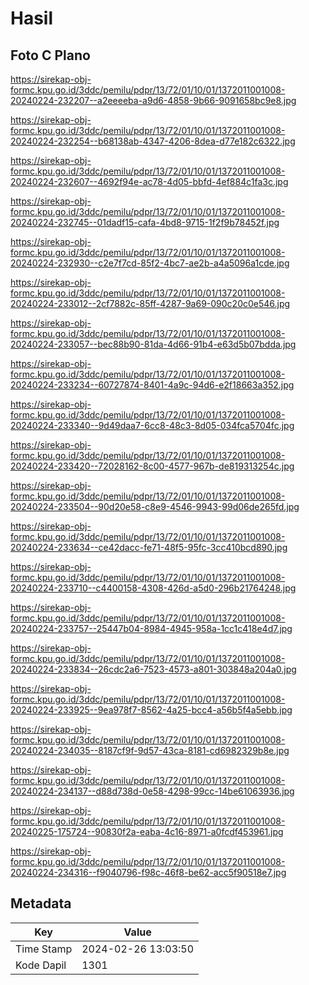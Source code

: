 # Hasil

## Foto C Plano

https://sirekap-obj-formc.kpu.go.id/3ddc/pemilu/pdpr/13/72/01/10/01/1372011001008-20240224-232207--a2eeeeba-a9d6-4858-9b66-9091658bc9e8.jpg

https://sirekap-obj-formc.kpu.go.id/3ddc/pemilu/pdpr/13/72/01/10/01/1372011001008-20240224-232254--b68138ab-4347-4206-8dea-d77e182c6322.jpg

https://sirekap-obj-formc.kpu.go.id/3ddc/pemilu/pdpr/13/72/01/10/01/1372011001008-20240224-232607--4692f94e-ac78-4d05-bbfd-4ef884c1fa3c.jpg

https://sirekap-obj-formc.kpu.go.id/3ddc/pemilu/pdpr/13/72/01/10/01/1372011001008-20240224-232745--01dadf15-cafa-4bd8-9715-1f2f9b78452f.jpg

https://sirekap-obj-formc.kpu.go.id/3ddc/pemilu/pdpr/13/72/01/10/01/1372011001008-20240224-232930--c2e7f7cd-85f2-4bc7-ae2b-a4a5096a1cde.jpg

https://sirekap-obj-formc.kpu.go.id/3ddc/pemilu/pdpr/13/72/01/10/01/1372011001008-20240224-233012--2cf7882c-85ff-4287-9a69-090c20c0e546.jpg

https://sirekap-obj-formc.kpu.go.id/3ddc/pemilu/pdpr/13/72/01/10/01/1372011001008-20240224-233057--bec88b90-81da-4d66-91b4-e63d5b07bdda.jpg

https://sirekap-obj-formc.kpu.go.id/3ddc/pemilu/pdpr/13/72/01/10/01/1372011001008-20240224-233234--60727874-8401-4a9c-94d6-e2f18663a352.jpg

https://sirekap-obj-formc.kpu.go.id/3ddc/pemilu/pdpr/13/72/01/10/01/1372011001008-20240224-233340--9d49daa7-6cc8-48c3-8d05-034fca5704fc.jpg

https://sirekap-obj-formc.kpu.go.id/3ddc/pemilu/pdpr/13/72/01/10/01/1372011001008-20240224-233420--72028162-8c00-4577-967b-de819313254c.jpg

https://sirekap-obj-formc.kpu.go.id/3ddc/pemilu/pdpr/13/72/01/10/01/1372011001008-20240224-233504--90d20e58-c8e9-4546-9943-99d06de265fd.jpg

https://sirekap-obj-formc.kpu.go.id/3ddc/pemilu/pdpr/13/72/01/10/01/1372011001008-20240224-233634--ce42dacc-fe71-48f5-95fc-3cc410bcd890.jpg

https://sirekap-obj-formc.kpu.go.id/3ddc/pemilu/pdpr/13/72/01/10/01/1372011001008-20240224-233710--c4400158-4308-426d-a5d0-296b21764248.jpg

https://sirekap-obj-formc.kpu.go.id/3ddc/pemilu/pdpr/13/72/01/10/01/1372011001008-20240224-233757--25447b04-8984-4945-958a-1cc1c418e4d7.jpg

https://sirekap-obj-formc.kpu.go.id/3ddc/pemilu/pdpr/13/72/01/10/01/1372011001008-20240224-233834--26cdc2a6-7523-4573-a801-303848a204a0.jpg

https://sirekap-obj-formc.kpu.go.id/3ddc/pemilu/pdpr/13/72/01/10/01/1372011001008-20240224-233925--9ea978f7-8562-4a25-bcc4-a56b5f4a5ebb.jpg

https://sirekap-obj-formc.kpu.go.id/3ddc/pemilu/pdpr/13/72/01/10/01/1372011001008-20240224-234035--8187cf9f-9d57-43ca-8181-cd6982329b8e.jpg

https://sirekap-obj-formc.kpu.go.id/3ddc/pemilu/pdpr/13/72/01/10/01/1372011001008-20240224-234137--d88d738d-0e58-4298-99cc-14be61063936.jpg

https://sirekap-obj-formc.kpu.go.id/3ddc/pemilu/pdpr/13/72/01/10/01/1372011001008-20240225-175724--90830f2a-eaba-4c16-8971-a0fcdf453961.jpg

https://sirekap-obj-formc.kpu.go.id/3ddc/pemilu/pdpr/13/72/01/10/01/1372011001008-20240224-234316--f9040796-f98c-46f8-be62-acc5f90518e7.jpg


## Metadata

| Key        | Value               |
| ---------- | ------------------- |
| Time Stamp | 2024-02-26 13:03:50 |
| Kode Dapil | 1301                |



